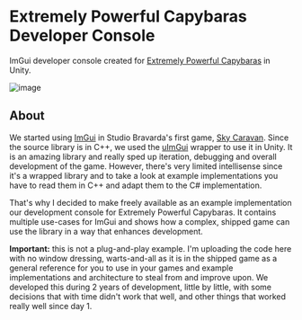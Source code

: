 # Extremely Powerful Capybaras Developer Console
ImGui developer console created for [Extremely Powerful Capybaras](https://store.steampowered.com/app/2089980/Extremely_Powerful_Capybaras/) in Unity.

![image](https://github.com/yannlemos/epc_developer_console/assets/16945950/b7db2b23-13b0-4a52-b173-4688491a0d48)

## About
We started using [ImGui](https://github.com/ocornut/imgui) in Studio Bravarda's first game, [Sky Caravan](https://store.steampowered.com/app/1792270/Sky_Caravan/). Since the source library is in C++, we used the [uImGui](https://github.com/psydack/uimgui) wrapper to use it in Unity. It is an amazing library and really sped up iteration, debugging and overall development of the game. However, there's very limited intellisense since it's a wrapped library and to take a look at example implementations you have to read them in C++ and adapt them to the C# implementation. 

That's why I decided to make freely available as an example implementation our development console for Extremely Powerful Capybaras. It contains multiple use-cases for ImGui and shows how a complex, shipped game can use the library in a way that enhances development.

**Important:** this is not a plug-and-play example. I'm uploading the code here with no window dressing, warts-and-all as it is in the shipped game as a general reference for you to use in your games and example implementations and architecture to steal from and improve upon. We developed this during 2 years of development, little by little, with some decisions that with time didn't work that well, and other things that worked really well since day 1.
